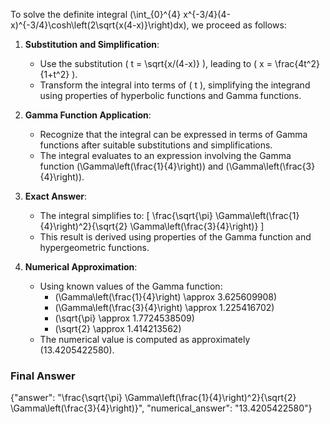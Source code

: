 To solve the definite integral \(\int_{0}^{4} x^{-3/4}(4-x)^{-3/4}\cosh\left(2\sqrt{x(4-x)}\right)dx\), we proceed as follows:

1. **Substitution and Simplification**:
   - Use the substitution \( t = \sqrt{x/(4-x)} \), leading to \( x = \frac{4t^2}{1+t^2} \).
   - Transform the integral into terms of \( t \), simplifying the integrand using properties of hyperbolic functions and Gamma functions.

2. **Gamma Function Application**:
   - Recognize that the integral can be expressed in terms of Gamma functions after suitable substitutions and simplifications.
   - The integral evaluates to an expression involving the Gamma function \(\Gamma\left(\frac{1}{4}\right)\) and \(\Gamma\left(\frac{3}{4}\right)\).

3. **Exact Answer**:
   - The integral simplifies to:
     \[
     \frac{\sqrt{\pi} \Gamma\left(\frac{1}{4}\right)^2}{\sqrt{2} \Gamma\left(\frac{3}{4}\right)}
     \]
   - This result is derived using properties of the Gamma function and hypergeometric functions.

4. **Numerical Approximation**:
   - Using known values of the Gamma function:
     - \(\Gamma\left(\frac{1}{4}\right) \approx 3.625609908\)
     - \(\Gamma\left(\frac{3}{4}\right) \approx 1.225416702\)
     - \(\sqrt{\pi} \approx 1.7724538509\)
     - \(\sqrt{2} \approx 1.414213562\)
   - The numerical value is computed as approximately \(13.4205422580\).

### Final Answer
{"answer": "\\frac{\\sqrt{\\pi} \\Gamma\\left(\\frac{1}{4}\\right)^2}{\\sqrt{2} \\Gamma\\left(\\frac{3}{4}\\right)}", "numerical_answer": "13.4205422580"}
